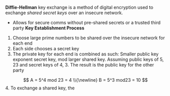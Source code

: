 **Diffie-Hellman** key exchange is a method of digital encryption used to exchange *shared secret keys*  over an insecure network.
- Allows for secure comms without pre-shared secrets or a trusted third party
**Key Establishment Process**
1. Choose  large prime numbers to be shared over the insecure network for each end
2. Each side chooses a secret key
3. The private key for each end is combined as such: Smaller public key exponent secret key, mod larger shared key. Assuming public keys of 5, 23 and secret keys of 4, 3. The result is the public key for the other party

$$
A = 5^4 mod 23 = 4 \\{\newline}
B = 5^3 mod23 = 10
$$
4. To exchange a shared key, the 